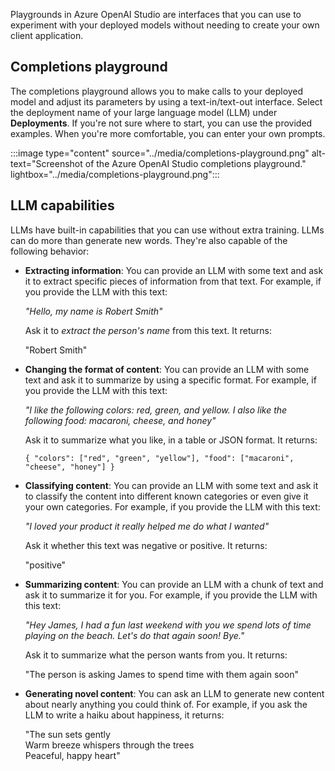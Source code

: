 Playgrounds in Azure OpenAI Studio are interfaces that you can use to experiment with your deployed models without needing to create your own client application.

## Completions playground

The completions playground allows you to make calls to your deployed model and adjust its parameters by using a text-in/text-out interface. Select the deployment name of your large language model (LLM) under **Deployments**. If you're not sure where to start, you can use the provided examples. When you're more comfortable, you can enter your own prompts.

:::image type="content" source="../media/completions-playground.png" alt-text="Screenshot of the Azure OpenAI Studio completions playground." lightbox="../media/completions-playground.png":::

## LLM capabilities

LLMs have built-in capabilities that you can use without extra training. LLMs can do more than generate new words. They're also capable of the following behavior:

- **Extracting information**: You can provide an LLM with some text and ask it to extract specific pieces of information from that text. For example, if you provide the LLM with this text:

  *"Hello, my name is Robert Smith"*

  Ask it to *extract the person's name* from this text. It returns:

  "Robert Smith"

- **Changing the format of content**: You can provide an LLM with some text and ask it to summarize by using a specific format. For example, if you provide the LLM with this text:

  *"I like the following colors: red, green, and yellow. I also like the following food: macaroni, cheese, and honey"*

  Ask it to summarize what you like, in a table or JSON format. It returns:

  `{ "colors": ["red", "green", "yellow"], "food": ["macaroni", "cheese", "honey"] }`

- **Classifying content**: You can provide an LLM with some text and ask it to classify the content into different known categories or even give it your own categories. For example, if you provide the LLM with this text:

  *"I loved your product it really helped me do what I wanted"*

  Ask it whether this text was negative or positive. It returns:

  "positive"

- **Summarizing content**: You can provide an LLM with a chunk of text and ask it to summarize it for you. For example, if you provide the LLM with this text:

  *"Hey James, I had a fun last weekend with you we spend lots of time playing on the beach. Let's do that again soon! Bye."*

  Ask it to summarize what the person wants from you. It returns:

  "The person is asking James to spend time with them again soon"

- **Generating novel content**: You can ask an LLM to generate new content about nearly anything you could think of. For example, if you ask the LLM to write a haiku about happiness, it returns:

  "The sun sets gently <br>
	Warm breeze whispers through the trees <br>
  Peaceful, happy heart"
